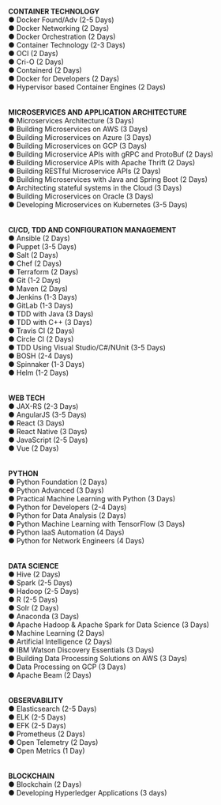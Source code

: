 **CONTAINER TECHNOLOGY** <br>
● Docker Found/Adv (2-5 Days) <br>
● Docker Networking (2 Days) <br>
● Docker Orchestration (2 Days) <br>
● Container Technology (2-3 Days) <br>
● OCI (2 Days) <br>
● Cri-O (2 Days) <br>
● Containerd (2 Days) <br>
● Docker for Developers (2 Days) <br>
●	Hypervisor based Container Engines (2 Days) <br>
<br>
<br>
**MICROSERVICES AND APPLICATION ARCHITECTURE** <br>
● Microservices Architecture (3 Days) <br>
● Building Microservices on AWS (3 Days) <br>
● Building Microservices on Azure (3 Days) <br>
● Building Microservices on GCP (3 Days) <br>
● Building Microservice APIs with gRPC and ProtoBuf (2 Days) <br>
● Building Microservice APIs with Apache Thrift (2 Days) <br>
● Building RESTful Microservice APIs (2 Days) <br>
● Building Microservices with Java and Spring Boot (2 Days) <br>
● Architecting stateful systems in the Cloud (3 Days) <br>
● Building Microservices on Oracle (3 Days) <br>
● Developing Microservices on Kubernetes (3-5 Days) <br>
<br>
<br>
**CI/CD, TDD AND CONFIGURATION MANAGEMENT** <br>
● Ansible (2 Days) <br>
● Puppet (3-5 Days) <br>
● Salt (2 Days) <br>
● Chef (2 Days) <br>
● Terraform (2 Days) <br>
● Git (1-2 Days) <br>
● Maven (2 Days) <br>
● Jenkins (1-3 Days) <br>
● GitLab (1-3 Days) <br>
● TDD with Java (3 Days) <br>
● TDD with C++ (3 Days) <br>
● Travis CI (2 Days) <br>
● Circle CI (2 Days) <br>
● TDD Using Visual Studio/C#/NUnit (3-5 Days) <br>
● BOSH (2-4 Days) <br>
● Spinnaker (1-3 Days) <br>
● Helm (1-2 Days) <br>
<br>
<br>
**WEB TECH** <br>
● JAX-RS (2-3 Days) <br>
● AngularJS (3-5 Days) <br>
● React (3 Days) <br>
● React Native (3 Days) <br>
● JavaScript (2-5 Days) <br>
● Vue (2 Days) <br>
<br>
<br>
**PYTHON** <br>
● Python Foundation (2 Days) <br>
● Python Advanced (3 Days) <br>
● Practical Machine Learning with Python (3 Days) <br>
● Python for Developers (2-4 Days) <br>
● Python for Data Analysis (2 Days) <br>
● Python Machine Learning with TensorFlow (3 Days) <br>
● Python IaaS Automation (4 Days) <br>
● Python for Network Engineers (4 Days) <br>
<br>
<br>
**DATA SCIENCE** <br>
● Hive (2 Days) <br>
● Spark (2-5 Days) <br>
● Hadoop (2-5 Days) <br>
● R (2-5 Days) <br>
● Solr (2 Days) <br>
● Anaconda (3 Days) <br>
● Apache Hadoop & Apache Spark for Data Science (3 Days) <br>
● Machine Learning (2 Days) <br>
● Artificial Intelligence (2 Days) <br>
● IBM Watson Discovery Essentials (3 Days) <br>
● Building Data Processing Solutions on AWS (3 Days) <br>
● Data Processing on GCP (3 Days) <br>
● Apache Beam (2 Days) <br>
<br>
<br>
**OBSERVABILITY** <br>
● Elasticsearch (2-5 Days) <br>
● ELK (2-5 Days) <br>
● EFK (2-5 Days) <br>
● Prometheus (2 Days) <br>
● Open Telemetry (2 Days) <br>
● Open Metrics (1 Day) <br>
<br>
<br>
**BLOCKCHAIN** <br>
● Blockchain (2 Days) <br>
● Developing Hyperledger Applications (3 days) <br>
